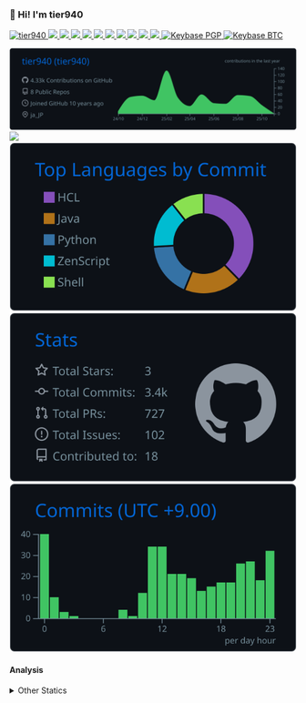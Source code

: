 ### 👋 Hi! I'm tier940

<p align="left"> 
  <a href="https://github.com/tier940/tier940/">
    <img src="https://komarev.com/ghpvc/?username=tier940" alt="tier940" />
  </a>
  <a href="http://twitter.com/tier940">
    <img height="20" src="https://img.shields.io/twitter/follow/tier940?label=Twitter&logo=twitter&style=flat" />
  </a>
  <a href="https://github.com/tier940">
    <img height="20" src="https://img.shields.io/github/followers/tier940?label=follow&logo=github&style=flat" />
  </a>
  <a href="https://www.reddit.com/user/tier940">
    <img height="20" src="https://img.shields.io/reddit/user-karma/combined/tier940?label=Reddit&logo=reddit&style=flat" />
  </a>
  <a href="https://stackoverflow.com/users/17317833/tier940">
    <img height="20" src="https://img.shields.io/stackexchange/stackoverflow/r/17317833?label=StackOverflow&logo=stack-overflow&style=flat" />
  </a>
  <a href="https://zenn.dev/tier940">
    <img height="20" src="https://zenn.badge.nikaera.com/s/tier940/likes" />
  </a>
  <a href="https://zenn.dev/tier940">
    <img height="20" src="https://zenn.badge.nikaera.com/s/tier940/followers" />
  </a>
  <a href="https://zenn.dev/tier940">
    <img height="20" src="https://zenn.badge.nikaera.com/s/tier940/articles" />
  </a>
  <a href="http://qiita.com/tier940">
    <img height="20" src="https://qiita-badge.apiapi.app/s/tier940/posts.svg" />
  </a>
  <a href="http://qiita.com/tier940">
    <img height="20" src="https://qiita-badge.apiapi.app/s/tier940/contributions.svg" />
  </a>
  <a href="https://github.com/tier940/tier940/">
    <img height="20" src="https://github.com/tier940/tier940/actions/workflows/main.yml/badge.svg" />
  </a>
  <a href="https://keybase.io/tier940">
    <img alt="Keybase PGP" src="https://img.shields.io/keybase/pgp/tier940">
  </a>
  <a href="https://keybase.io/tier940">
    <img alt="Keybase BTC" src="https://img.shields.io/keybase/btc/tier940">
  </a>
</p>

[![](https://raw.githubusercontent.com/tier940/tier940/main/profile-summary-card-output/github_dark/0-profile-details.svg)](https://github.com/vn7n24fzkq/github-profile-summary-cards)
[![](https://raw.githubusercontent.com/tier940/tier940/main/profile-summary-card-output/github_dark/1-repos-per-language.svg)](https://github.com/vn7n24fzkq/github-profile-summary-cards) [![](https://raw.githubusercontent.com/tier940/tier940/main/profile-summary-card-output/github_dark/2-most-commit-language.svg)](https://github.com/vn7n24fzkq/github-profile-summary-cards)
[![](https://raw.githubusercontent.com/tier940/tier940/main/profile-summary-card-output/github_dark/3-stats.svg)](https://github.com/vn7n24fzkq/github-profile-summary-cards) [![](https://raw.githubusercontent.com/tier940/tier940/main/profile-summary-card-output/github_dark/4-productive-time.svg)](https://github.com/vn7n24fzkq/github-profile-summary-cards)


#### Analysis
<!-- <img height="150" src="https://github.com/tier940/tier940/blob/master/images/stat.svg" alt="Alternative Text"/> -->

<details>
  <summary>Other Statics</summary>
  <!--START_SECTION:waka-->
![Code Time](http://img.shields.io/badge/Code%20Time-3%2C255%20hrs%2041%20mins-blue)

**🐱 My GitHub Data** 

> 📦 23.7 kB Used in GitHub's Storage 
 > 
> 💼 Opted to Hire
 > 
> 📜 12 Public Repositories 
 > 
> 🔑 2 Private Repositories 
 > 
**I'm an Early 🐤** 

```text
🌞 Morning                1786 commits        ████░░░░░░░░░░░░░░░░░░░░░   16.28 % 
🌆 Daytime                3941 commits        █████████░░░░░░░░░░░░░░░░   35.92 % 
🌃 Evening                4046 commits        █████████░░░░░░░░░░░░░░░░   36.88 % 
🌙 Night                  1199 commits        ███░░░░░░░░░░░░░░░░░░░░░░   10.93 % 
```
📅 **I'm Most Productive on Saturday** 

```text
Monday                   1061 commits        ██░░░░░░░░░░░░░░░░░░░░░░░   09.67 % 
Tuesday                  1878 commits        ████░░░░░░░░░░░░░░░░░░░░░   17.12 % 
Wednesday                1314 commits        ███░░░░░░░░░░░░░░░░░░░░░░   11.98 % 
Thursday                 1180 commits        ███░░░░░░░░░░░░░░░░░░░░░░   10.75 % 
Friday                   1421 commits        ███░░░░░░░░░░░░░░░░░░░░░░   12.95 % 
Saturday                 2112 commits        █████░░░░░░░░░░░░░░░░░░░░   19.25 % 
Sunday                   2006 commits        █████░░░░░░░░░░░░░░░░░░░░   18.28 % 
```


📊 **This Week I Spent My Time On** 

```text
🕑︎ Time Zone: Asia/Tokyo

💬 Programming Languages: 
Other                    37 hrs 20 mins      ███████████████████░░░░░░   75.55 % 
Java                     5 hrs 6 mins        ███░░░░░░░░░░░░░░░░░░░░░░   10.32 % 
YAML                     1 hr 28 mins        █░░░░░░░░░░░░░░░░░░░░░░░░   03.00 % 
INI                      1 hr 24 mins        █░░░░░░░░░░░░░░░░░░░░░░░░   02.86 % 
Properties               30 mins             ░░░░░░░░░░░░░░░░░░░░░░░░░   01.04 % 

🔥 Editors: 
Edge                     35 hrs 13 mins      ██████████████████░░░░░░░   71.25 % 
VS Code                  7 hrs 26 mins       ████░░░░░░░░░░░░░░░░░░░░░   15.05 % 
Intellijidea             6 hrs 46 mins       ███░░░░░░░░░░░░░░░░░░░░░░   13.70 % 

💻 Operating System: 
Windows                  47 hrs 33 mins      ████████████████████████░   96.19 % 
Linux                    1 hr 52 mins        █░░░░░░░░░░░░░░░░░░░░░░░░   03.81 % 
```

**I Mostly Code in Java** 

```text
Java                     14 repos            ████████████░░░░░░░░░░░░░   46.67 % 
ZenScript                3 repos             ██░░░░░░░░░░░░░░░░░░░░░░░   10.00 % 
Groovy                   1 repo              █░░░░░░░░░░░░░░░░░░░░░░░░   03.33 % 
HTML                     1 repo              █░░░░░░░░░░░░░░░░░░░░░░░░   03.33 % 
Dockerfile               1 repo              █░░░░░░░░░░░░░░░░░░░░░░░░   03.33 % 
```



**Timeline**

![Lines of Code chart](https://raw.githubusercontent.com/tier940/tier940/main/assets/bar_graph.png)


 Last Updated on 12/02/2024 00:35:07 UTC
<!--END_SECTION:waka-->
</details>
